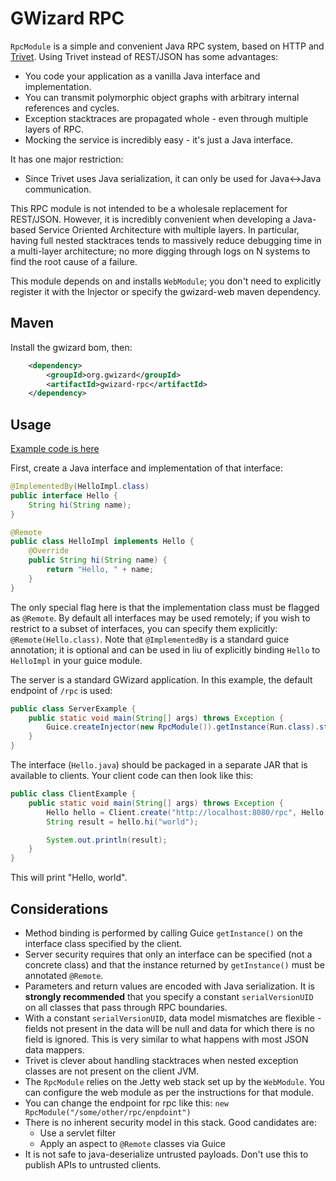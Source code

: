 # GWizard RPC

`RpcModule` is a simple and convenient Java RPC system, based on HTTP and [Trivet](https://github.com/stickfigure/trivet).
Using Trivet instead of REST/JSON has some advantages:

 * You code your application as a vanilla Java interface and implementation.
 * You can transmit polymorphic object graphs with arbitrary internal references and cycles.
 * Exception stacktraces are propagated whole - even through multiple layers of RPC.
 * Mocking the service is incredibly easy - it's just a Java interface.

It has one major restriction:

 * Since Trivet uses Java serialization, it can only be used for Java<->Java communication.

This RPC module is not intended to be a wholesale replacement for REST/JSON. However, it is incredibly convenient when
developing a Java-based Service Oriented Architecture with multiple layers. In particular, having full nested stacktraces
tends to massively reduce debugging time in a multi-layer architecture; no more digging through logs on N systems to
find the root cause of a failure.

This module depends on and installs `WebModule`; you don't need to explicitly register it with the Injector
or specify the gwizard-web maven dependency.

## Maven

Install the gwizard bom, then:

```xml
    <dependency>
        <groupId>org.gwizard</groupId>
        <artifactId>gwizard-rpc</artifactId>
    </dependency>
```

## Usage

[Example code is here](src/test/java/org/gwizard/rpc/example/)

First, create a Java interface and implementation of that interface:

```java
@ImplementedBy(HelloImpl.class)
public interface Hello {
    String hi(String name);
}
```

```java
@Remote
public class HelloImpl implements Hello {
    @Override
    public String hi(String name) {
        return "Hello, " + name;
    }
}
```

The only special flag here is that the implementation class must be flagged as `@Remote`. By default all interfaces
may be used remotely; if you wish to restrict to a subset of interfaces, you can specify them explicitly:
`@Remote(Hello.class)`. Note that `@ImplementedBy` is a standard guice annotation; it is optional and can be used
in liu of explicitly binding `Hello` to `HelloImpl` in your guice module.

The server is a standard GWizard application. In this example, the default endpoint of `/rpc` is used:

```java
public class ServerExample {
    public static void main(String[] args) throws Exception {
        Guice.createInjector(new RpcModule()).getInstance(Run.class).start();
    }
}
```

The interface (`Hello.java`) should be packaged in a separate JAR that is available to clients. Your client code can
then look like this:

```java
public class ClientExample {
    public static void main(String[] args) throws Exception {
        Hello hello = Client.create("http://localhost:8080/rpc", Hello.class);
        String result = hello.hi("world");

        System.out.println(result);
    }
}
```

This will print "Hello, world".

## Considerations

 * Method binding is performed by calling Guice `getInstance()` on the interface class specified by the client.
 * Server security requires that only an interface can be specified (not a concrete class) and that the
   instance returned by `getInstance()` must be annotated `@Remote`.
 * Parameters and return values are encoded with Java serialization. It is **strongly recommended** that you
   specify a constant `serialVersionUID` on all classes that pass through RPC boundaries.
 * With a constant `serialVersionUID`, data model mismatches are flexible - fields not present in the
   data will be null and data for which there is no field is ignored. This is very similar to what happens with
   most JSON data mappers.
 * Trivet is clever about handling stacktraces when nested exception classes are not present on the client JVM.
 * The `RpcModule` relies on the Jetty web stack set up by the `WebModule`. You can configure the web module
   as per the instructions for that module.
 * You can change the endpoint for rpc like this: `new RpcModule("/some/other/rpc/enpdoint")`
 * There is no inherent security model in this stack. Good candidates are:
   * Use a servlet filter
   * Apply an aspect to `@Remote` classes via Guice
 * It is not safe to java-deserialize untrusted payloads. Don't use this to publish APIs to untrusted clients.
